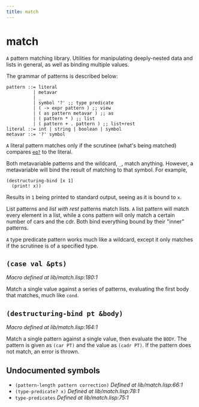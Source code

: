 ```yaml
---
title: match
---
```

# match
`A` pattern matching library.
Utilities for manipulating deeply-nested data and lists in general,
as well as binding multiple values.

The grammar of patterns is described below:
```
pattern ::= literal
          | metavar
          | _
          | symbol '?' ;; type predicate
          | ( -> expr pattern ) ;; view
          | ( as pattern metavar ) ;; as
          | ( pattern * ) ;; list
          | ( pattern + . pattern ) ;; list+rest
literal ::= int | string | boolean | symbol
metavar ::= '?' symbol
```

`A` literal pattern matches only if the scrutinee (what's being matched)
compares [`eq?`](lib.type.md#eq-x-y) to the literal.

Both metavariable patterns and the wildcard, `_`, match anything. However,
a metavariable will bind the result of matching to that symbol. For example,

```
(destructuring-bind [x 1]
  (print! x))
```
Results in `1` being printed to standard output, seeing as it is bound to
`x`.

List patterns and _list with rest_ patterns match lists. `A` list pattern will
match every element in a list, while a cons pattern will only match a certain
number of cars and the cdr.
Both bind everything bound by their "inner" patterns.

`A` type predicate pattern works much like a wildcard, except it only matches if
the scrutinee is of a specified type.

## `(case val &pts)`
*Macro defined at lib/match.lisp:180:1*

Match a single value against a series of patterns, evaluating the first
body that matches, much like `cond`.

## `(destructuring-bind pt &body)`
*Macro defined at lib/match.lisp:164:1*

Match a single pattern against a single value, then evaluate the `BODY`.
The pattern is given as `(car PT)` and the value as `(cadr PT)`.
If the pattern does not match, an error is thrown.

## Undocumented symbols
 - `(pattern-length pattern correction)` *Defined at lib/match.lisp:66:1*
 - `(type-predicate? x)` *Defined at lib/match.lisp:78:1*
 - `type-predicates` *Defined at lib/match.lisp:75:1*
